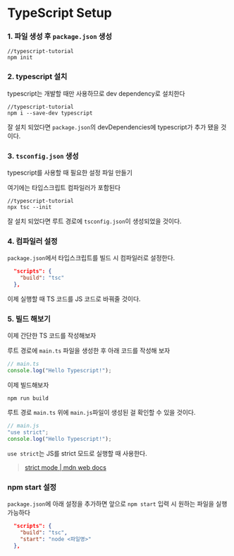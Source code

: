 # TypeScript Setup

### 1. 파일 생성 후 `package.json` 생성

```
//typescript-tutorial
npm init
```

### 2. typescript 설치

typescript는 개발할 때만 사용하므로 dev dependency로 설치한다

```
//typescript-tutorial
npm i --save-dev typescript
```

잘 설치 되었다면 `package.json`의 devDependencies에 typescript가 추가 됐을 것이다.

### 3. `tsconfig.json` 생성

typescript를 사용할 때 필요한 설정 파일 만들기

여기에는 타입스크립트 컴파일러가 포함된다

```
//typescript-tutorial
npx tsc --init
```

잘 설치 되었다면 루트 경로에 `tsconfig.json`이 생성되었을 것이다.

### 4. 컴파일러 설정

`package.json`에서 타입스크립트를 빌드 시 컴파일러로 설정한다.

```json
  "scripts": {
    "build": "tsc"
  },
```

이제 실행할 때 TS 코드를 JS 코드로 바꿔줄 것이다.

### 5. 빌드 해보기

이제 간단한 TS 코드를 작성해보자

루트 경로에 `main.ts` 파일을 생성한 후 아래 코드를 작성해 보자

```js
// main.ts
console.log("Hello Typescript!");
```

이제 빌드해보자

```
npm run build
```

루트 경로 `main.ts` 위에 `main.js`파일이 생성된 걸 확인할 수 있을 것이다.

```js
// main.js
"use strict";
console.log("Hello Typescript!");
```

`use strict`는 JS를 strict 모드로 실행할 때 사용한다.

> [strict mode | mdn web docs](https://developer.mozilla.org/ko/docs/Web/JavaScript/Reference/Strict_mode)

### npm start 설정

`package.json`에 아래 설정을 추가하면 앞으로 `npm start` 입력 시 원하는 파일을 실행 가능하다

```json
  "scripts": {
    "build": "tsc",
    "start": "node <파일명>"
  },
```
